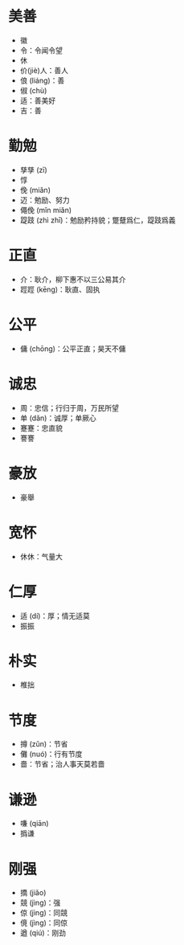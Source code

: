# 美善
* 徽
* 令：令闻令望
* 休
* 价(jiè)人：善人
* 俍 (liáng)：善
* 俶 (chù)
* 适：善美好
* 吉：善
# 勤勉
* 孳孳 (zī)
* 惇
* 俛 (miǎn)
* 迈：勉励、努力
* 僶俛 (mǐn miǎn)
* 踶跂 (zhì zhī)：勉励矜持貌；蹩躠爲仁，踶跂爲義
# 正直
* 介：耿介，柳下惠不以三公易其介
* 踁踁 (kēng)：耿直、固执

# 公平
* 傭 (chōng)：公平正直；昊天不傭

# 诚忠
* 周：忠信；行归于周，万民所望
* 单 (dǎn)：诚厚；单厥心
* 蹇蹇：忠直貌
* 謇謇

# 豪放
* 豪舉
# 宽怀
* 休休：气量大
# 仁厚
* 适 (dí)：厚；情无适莫
* 振振
# 朴实
* 椎拙
# 节度
* 撙 (zǔn)：节省
* 儺 (nuó)：行有节度
* 嗇：节省；治人事天莫若嗇
# 谦逊
* 嗛 (qiān)
* 撝谦
# 刚强
* 撟 (jiǎo)
* 競 (jìng)：强
* 倞 (jìng)：同競
* 傹 (jìng)：同倞
* 遒 (qiú)：刚劲


